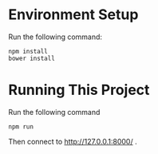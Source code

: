 Environment Setup
=================

Run the following command:

	npm install
	bower install

Running This Project
====================

Run the following command

	npm run

Then connect to http://127.0.0.1:8000/ .
